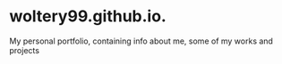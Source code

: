 # woltery99.github.io.
My personal portfolio, containing info about me, some of my works and projects 


